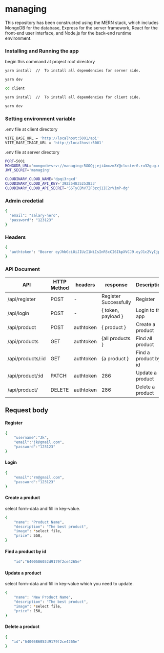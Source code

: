 # managing

This repository has been constructed using the MERN stack, which includes MongoDB for the database, Express for the server framework, React for the front-end user interface, and Node.js for the back-end runtime environment.

### Installing and Running the app

begin this command at project root directory

```bash
yarn install  //  To install all dependencies for server side.

yarn dev

cd client

yarn install  //  To install all dependencies for client side.

yarn dev

```

### Setting environment variable
.env file at client directory
```bash
VITE_BASE_URL = 'http://localhost:5001/api'
VITE_BASE_IMAGE_URL = 'http://localhost:5001'
```
.env file at server directory
```bash
PORT=5001
MONGODB_URL='mongodb+srv://managing:RGOQjjeji4mxzm3Y@cluster0.ru32gug.mongodb.net/?retryWrites=true&w=majority'
JWT_SECRET='managing'

CLOUDINARY_CLOUD_NAME='dpqi3rgxd'
CLOUDINARY_CLOUD_API_KEY='392254835253833'
CLOUDINARY_CLOUD_API_SECRET='SSTyCBhV7IF3zcj1IC2rVimP-dg'
```

### Admin credetial

```bash
{
  "email": "salary-hero",
  "password": "123123"
}
```

### Headers

```bash
{
  "authtoken": "Bearer eyJhbGciOiJIUzI1NiIsInR5cCI6IkpXVCJ9.eyJ1c2VyIjp7ImlkIjoiNjQwMDE4ODY4MTE3NjRiYzgxZGI1ODZlIiwicm9sZSI6ImFkbWluIn0sImlhdCI6MTY3Nzc2ODk5MiwiZXhwIjoxNjc3ODEyMTkyfQ.6MI8SnFWmhq-KHv584dKbmQ0tozIYnF-ues1MAnLWxE",
}
```

### API Document

| API               | HTTP Method | headers   | response              | Description          |
| ----------------- | ----------- | --------- | --------------------- | -------------------- |
| /api/register     | POST        | -         | Register Successfully | Register             |
| /api/login        | POST        | -         | { token, payload }    | Login to the app     |
| /api/product      | POST        | authtoken | { product }           | Create a product     |
| /api/products     | GET         | authtoken | {all products }       | Find all product     |
| /api/products/:id | GET         | authtoken | {a product }          | Find a product by id |
| /api/product/:id  | PATCH       | authtoken | 286                   | Update a product     |
| /api/product/     | DELETE      | authtoken | 286                   | Delete a product     |

## Request body

#### Register

```bash
{
    "username":"Jk",
    "email":"jk@gmail.com",
    "password":"123123"
}
```

#### Login

```bash
{
    "email":"rm@gmail.com",
    "password":"123123"
}
```

#### Create a product
select form-data and fill in key-value.
```bash
{
    "name": "Product Name",
    "description": "The best product",
    "image": *select file,
    "price": 550,
}
```

#### Find a product by id

```bash
    "id":"6400586052d9179f2ce4265e"
```

#### Update a product
select form-data and fill in key-value which you need to update.
```bash
{
    "name": "New Product Name",
    "description": "The best product",
    "image": *select file,
    "price": 150,
}
```

#### Delete a product

```bash
{
   "id":"6400586052d9179f2ce4265e"
}
```
